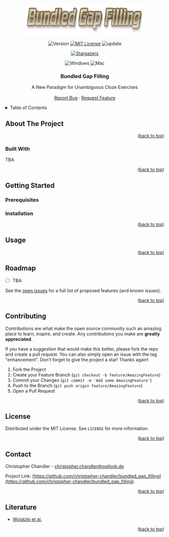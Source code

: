 <div id="top"></div>

<!-- PROJECT SHIELDS -->

<!-- PROJECT LOGO -->
<br />
<div align="center">
  <a href="https://github.com/christopher-chandler/bundled_gap_filling">
        <img src="documentation /readme/logo.png" alt="Logo" width="380" height="100">
  </a>

![Version][Version-shield]  [![MIT License][license-shield]][license-url] ![update][update-shield]

[![Stargazers][stars-shield]][stars-url]

![Windows][windows-shield] ![Mac][Mac-shield]


<h3 align="center">Bundled Gap Filling</h3>

  <p align="center">
A New Paradigm for Unambiguous Cloze Exercises
    <br />
    <br />
    <a href="https://github.com/christopher-chandler/bundled_gap_filling/issues">Report Bug</a>
    ·
    <a href="https://github.com/christopher-chandler/bundled_gap_filling/issues">Request Feature</a>
  </p>
</div>


<!-- TABLE OF CONTENTS -->
<details>
  <summary>Table of Contents</summary>
  <ol>
    <li>
      <a href="#about-the-project">About The Project</a>
      <ul>
        <li><a href="#built-with">Built With</a></li>
      </ul>
    </li>
    <li>
      <a href="#getting-started">Getting Started</a>
      <ul>
        <li><a href="#prerequisites">Prerequisites</a></li>
        <li><a href="#installation">Installation</a></li>
      </ul>
    </li>
    <li><a href="#usage">Usage</a></li>
    <li><a href="#roadmap">Roadmap</a></li>
    <li><a href="#contributing">Contributing</a></li>
    <li><a href="#license">License</a></li>
    <li><a href="#contact">Contact</a></li>
    <li><a href="#literature">Literature</a></li>
  </ol>
</details>

<!-- ABOUT THE PROJECT -->
## About The Project

<div align="center">
  <a href="https://github.com/christopher-chandler/bundled_gap_filling">
  </a>
</div>
<p align="right">(<a href="#top">back to top</a>)</p>

### Built With
TBA

<p align="right">(<a href="#top">back to top</a>)</p>

<!-- GETTING STARTED -->
## Getting Started
 

### Prerequisites
 

### Installation
 

<p align="right">(<a href="#top">back to top</a>)</p>

<!-- USAGE EXAMPLES -->
## Usage
 
<p align="right">(<a href="#top">back to top</a>)</p>

<!-- ROADMAP -->
## Roadmap
- [ ] TBA

See the [open issues](https://github.com/christopher-chandler/bundled_gap_filling/issues) for a full list of proposed 
features (and known issues).

<p align="right">(<a href="#top">back to top</a>)</p>

<!-- CONTRIBUTING -->
## Contributing

Contributions are what make the open source community such an amazing place to learn, inspire, and create. 
Any contributions you make are **greatly appreciated**.

If you have a suggestion that would make this better, please fork the repo and create a pull request. 
You can also simply open an issue with the tag "enhancement".
Don't forget to give the project a star! Thanks again!

1. Fork the Project
2. Create your Feature Branch (`git checkout -b feature/AmazingFeature`)
3. Commit your Changes (`git commit -m 'Add some AmazingFeature'`)
4. Push to the Branch (`git push origin feature/AmazingFeature`)
5. Open a Pull Request

<p align="right">(<a href="#top">back to top</a>)</p>

<!-- LICENSE -->
## License
Distributed under the MIT License. See `LICENSE` for more information.

<p align="right">(<a href="#top">back to top</a>)</p>

<!-- CONTACT -->
## Contact
Christopher Chandler - christopher.chandler@outlook.de


Project Link: [https://github.com/christopher-chandler/bundled_gap_filling](https://github.com/christopher-chandler/bundled_gap_filling)

<p align="right">(<a href="#top">back to top</a>)</p>

<!-- Literature -->
## Literature
* [Wojatzki et al.](https://aclanthology.org/W16-0519.pdf)

<p align="right">(<a href="#top">back to top</a>)</p>

<!-- MARKDOWN LINKS & IMAGES -->
<!-- https://www.markdownguide.org/basic-syntax/#reference-style-links -->

[contributors-shield]: https://img.shields.io/github/contributors/christopher-chandler/bundled_gap_filling?color=green&logoColor=%20
[contributors-url]: https://github.com/christopher-chandler/bundled_gap_filling/graphs/contributors

[stars-shield]: https://img.shields.io/github/stars/christopher-chandler/bundled_gap_filling?logoColor=yellow&style=social
[stars-url]: https://github.com/christopher-chandler/bundled_gap_filling/stargazers

[license-shield]: https://img.shields.io/github/license/christopher-chandler/bundled_gap_filling?color=yellow
[license-url]: https://github.com/christopher-chandler/bundled_gap_filling/blob/master/LICENSE.txt

[download-shield]: https://img.shields.io/github/downloads/christopher-chandler/bundled_gap_filling/total

[windows-shield]:  https://img.shields.io/badge/Windows-Tested-purple 
[mac-shield]: https://img.shields.io/badge/Mac-Tested-purple
[version-shield]: https://img.shields.io/badge/Version-0.0.1-brightgreen
[update-shield]: https://img.shields.io/badge/Last_Updated-11_23-blue
